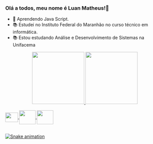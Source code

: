 ### Olá a todos, meu nome é Luan Matheus!👋

- 🌱 Aprendendo Java Script.
- 📚 Estudei no Instituto Federal do Maranhão no curso técnico em informática.
- 📚 Estou estudando Análise e Desenvolvimento de Sistemas na Unifacema

<div align="center">
  <a href="https://github.com/LuanMFC">
  <img height="165em" src="https://github-readme-stats.vercel.app/api?username=LuanMFC&show_icons=true&theme=algolia&count_private=true&include_all_commits=true"/>
  <img height="165em" src="https://github-readme-stats.vercel.app/api/top-langs/?username=LuanMFC&layout=compact&langs_count=7&theme=algolia"/>
</div>
<div style="display: inline_block"><br>
  <link rel="stylesheet" href="https://cdn.jsdelivr.net/gh/devicons/devicon@v2.15.1/devicon.min.css">

  <img align="center" height="30" width="40"  src ="https://cdn.jsdelivr.net/gh/devicons/devicon@v2.15.1/devicon.min.css">
  <img align="center"  height="44" width="52" src="https://cdn.jsdelivr.net/gh/devicons/devicon@v2.15.1/devicon.min.css">
  <img align="center"  height="44" width="52" src="https://cdn.jsdelivr.net/gh/devicons/devicon@v2.15.1/devicon.min.css">             
</div>
 
  ##
  
<div>
  
  ![Snake animation](https://github.com/LuanMFC/LuanMFC/blob/output/github-contribution-grid-snake.svg)
</div>
  
  ##
